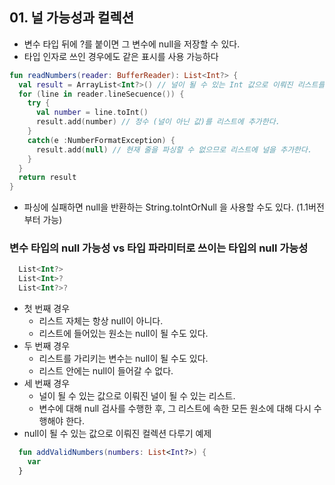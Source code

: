 ## 01. 널 가능성과 컬렉션
- 변수 타입 뒤에 ?를 붙이면 그 변수에 null을 저장할 수 있다.
- 타입 인자로 쓰인 경우에도 같은 표시를 사용 가능하다
```kotlin
fun readNumbers(reader: BufferReader): List<Int?> {
  val result = ArrayList<Int?>() // 널이 될 수 있는 Int 값으로 이뤄진 리스트를 만든다.
  for (line in reader.lineSecuence()) {
    try {
      val number = line.toInt()
      result.add(number) // 정수 (널이 아닌 값)를 리스트에 추가한다.
    }
    catch(e :NumberFormatException) {
      result.add(null) // 현재 줄을 파싱할 수 없으므로 리스트에 널을 추가한다.
    }
  }
  return result
}
```
- 파싱에 실패하면 null을 반환하는 String.toIntOrNull 을 사용할 수도 있다. (1.1버전부터 가능)
### 변수 타입의 null 가능성 vs 타입 파라미터로 쓰이는 타입의 null 가능성
```kotlin
  List<Int?>
  List<Int>?
  List<Int?>?
```
- 첫 번째 경우
  - 리스트 자체는 항상 null이 아니다.
  - 리스트에 들어있는 원소는 null이 될 수도 있다.
- 두 번째 경우
  - 리스트를 가리키는 변수는 null이 될 수도 있다.
  - 리스트 안에는 null이 들어갈 수 없다.
- 세 번째 경우
  - 널이 될 수 있는 값으로 이뤄진 널이 될 수 있는 리스트.
  - 변수에 대해 null 검사를 수행한 후, 그 리스트에 속한 모든 원소에 대해 다시 수행해야 한다.
- null이 될 수 있는 값으로 이뤄진 컬렉션 다루기 예제
```kotlin
  fun addValidNumbers(numbers: List<Int?>) {
    var
  }
